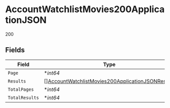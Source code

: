 # AccountWatchlistMovies200ApplicationJSON

200


## Fields

| Field                                                                                                                           | Type                                                                                                                            | Required                                                                                                                        | Description                                                                                                                     | Example                                                                                                                         |
| ------------------------------------------------------------------------------------------------------------------------------- | ------------------------------------------------------------------------------------------------------------------------------- | ------------------------------------------------------------------------------------------------------------------------------- | ------------------------------------------------------------------------------------------------------------------------------- | ------------------------------------------------------------------------------------------------------------------------------- |
| `Page`                                                                                                                          | **int64*                                                                                                                        | :heavy_minus_sign:                                                                                                              | N/A                                                                                                                             | 1                                                                                                                               |
| `Results`                                                                                                                       | [][AccountWatchlistMovies200ApplicationJSONResults](../../models/operations/accountwatchlistmovies200applicationjsonresults.md) | :heavy_minus_sign:                                                                                                              | N/A                                                                                                                             |                                                                                                                                 |
| `TotalPages`                                                                                                                    | **int64*                                                                                                                        | :heavy_minus_sign:                                                                                                              | N/A                                                                                                                             | 34                                                                                                                              |
| `TotalResults`                                                                                                                  | **int64*                                                                                                                        | :heavy_minus_sign:                                                                                                              | N/A                                                                                                                             | 677                                                                                                                             |